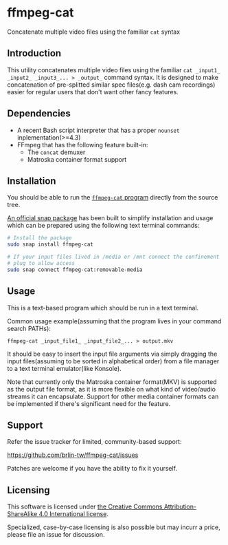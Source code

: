# ffmpeg-cat

Concatenate multiple video files using the familiar `cat` syntax

## Introduction

This utility concatenates multiple video files using the familiar
`cat _input1_ _input2_ _input3_... > _output_` command syntax.
It is designed to make concatenation of pre-splitted similar spec
files(e.g. dash cam recordings) easier for regular users that don't
want other fancy features.

## Dependencies

* A recent Bash script interpreter that has a proper `nounset`
  inplementation(>=4.3)
* FFmpeg that has the following feature built-in:
    + The `concat` demuxer
    + Matroska container format support

## Installation

You should be able to run the [`ffmpeg-cat` program](ffmpeg-cat)
directly from the source tree.

[An official snap package](https://snapcraft.io/ffmpeg-cat) has been
built to simplify installation and usage which can be prepared using
the following text terminal commands:

```sh
# Install the package
sudo snap install ffmpeg-cat

# If your input files lived in /media or /mnt connect the confinement
# plug to allow access
sudo snap connect ffmpeg-cat:removable-media
```

## Usage

This is a text-based program which should be run in a text terminal.

Common usage example(assuming that the program lives in your command
search PATHs):

    ffmpeg-cat _input_file1_ _input_file2_... > output.mkv

It should be easy to insert the input file arguments via simply
dragging the input files(assuming to be sorted in alphabetical order)
from a file manager to a text terminal emulator(like Konsole).

Note that currently only the Matroska container format(MKV) is
supported as the output file format, as it is more flexible on what
kind of video/audio streams it can encapsulate.  Support for other
media container formats can be implemented if there's significant
need for the feature.

## Support

Refer the issue tracker for limited, community-based support:

<https://github.com/brlin-tw/ffmpeg-cat/issues>

Patches are welcome if you have the ability to fix it yourself.

## Licensing

This software is licensed under [the Creative Commons
Attribution-ShareAlike 4.0 International license](https://creativecommons.org/licenses/by-sa/4.0/deed.en).

Specialized, case-by-case licensing is also possible but may incurr a
price, please file an issue for discussion.
